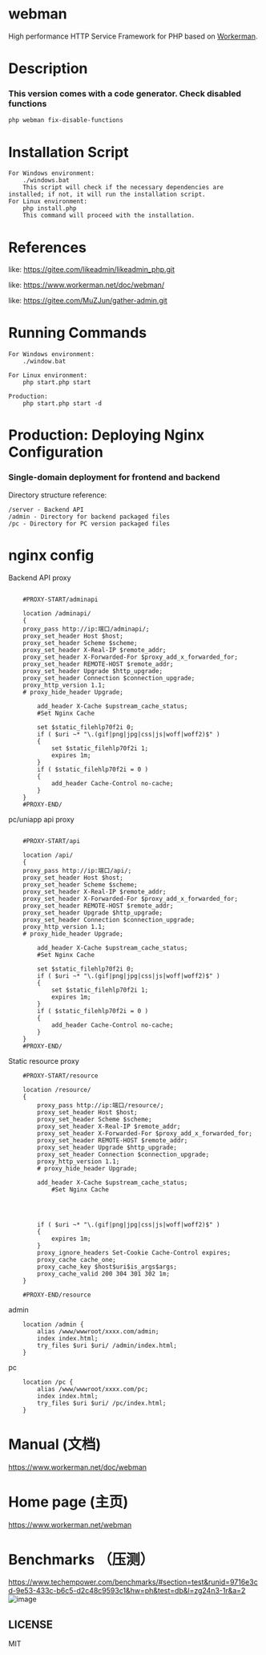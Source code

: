 # webman
High performance HTTP Service Framework for PHP based on [Workerman](https://github.com/walkor/workerman).

# Description
### This version comes with a code generator. Check disabled functions
    php webman fix-disable-functions
# Installation Script
    For Windows environment:
        ./windows.bat
        This script will check if the necessary dependencies are installed; if not, it will run the installation script.
    For Linux environment:
        php install.php
        This command will proceed with the installation.

# References
like: https://gitee.com/likeadmin/likeadmin_php.git

like: https://www.workerman.net/doc/webman/

like: https://gitee.com/MuZJun/gather-admin.git

# Running Commands
    For Windows environment:
        ./window.bat

    For Linux environment:
        php start.php start

    Production:
        php start.php start -d
# Production: Deploying Nginx Configuration
### Single-domain deployment for frontend and backend
Directory structure reference:

    /server - Backend API
    /admin - Directory for backend packaged files
    /pc - Directory for PC version packaged files

# nginx config
Backend API proxy
```

    #PROXY-START/adminapi
    
    location /adminapi/
    {
    proxy_pass http://ip:端口/adminapi/;
    proxy_set_header Host $host;
    proxy_set_header Scheme $scheme;
    proxy_set_header X-Real-IP $remote_addr;
    proxy_set_header X-Forwarded-For $proxy_add_x_forwarded_for;
    proxy_set_header REMOTE-HOST $remote_addr;
    proxy_set_header Upgrade $http_upgrade;
    proxy_set_header Connection $connection_upgrade;
    proxy_http_version 1.1;
    # proxy_hide_header Upgrade;
    
        add_header X-Cache $upstream_cache_status;
        #Set Nginx Cache
    
        set $static_filehlp70f2i 0;
        if ( $uri ~* "\.(gif|png|jpg|css|js|woff|woff2)$" )
        {
            set $static_filehlp70f2i 1;
            expires 1m;
        }
        if ( $static_filehlp70f2i = 0 )
        {
            add_header Cache-Control no-cache;
        }
    }
    #PROXY-END/
```
pc/uniapp api proxy
```

    #PROXY-START/api
    
    location /api/
    {
    proxy_pass http://ip:端口/api/;
    proxy_set_header Host $host;
    proxy_set_header Scheme $scheme;
    proxy_set_header X-Real-IP $remote_addr;
    proxy_set_header X-Forwarded-For $proxy_add_x_forwarded_for;
    proxy_set_header REMOTE-HOST $remote_addr;
    proxy_set_header Upgrade $http_upgrade;
    proxy_set_header Connection $connection_upgrade;
    proxy_http_version 1.1;
    # proxy_hide_header Upgrade;
    
        add_header X-Cache $upstream_cache_status;
        #Set Nginx Cache
    
        set $static_filehlp70f2i 0;
        if ( $uri ~* "\.(gif|png|jpg|css|js|woff|woff2)$" )
        {
            set $static_filehlp70f2i 1;
            expires 1m;
        }
        if ( $static_filehlp70f2i = 0 )
        {
            add_header Cache-Control no-cache;
        }
    }
    #PROXY-END/
```
Static resource proxy
```
    #PROXY-START/resource
    
    location /resource/
    {
        proxy_pass http://ip:端口/resource/;
        proxy_set_header Host $host;
        proxy_set_header Scheme $scheme;
        proxy_set_header X-Real-IP $remote_addr;
        proxy_set_header X-Forwarded-For $proxy_add_x_forwarded_for;
        proxy_set_header REMOTE-HOST $remote_addr;
        proxy_set_header Upgrade $http_upgrade;
        proxy_set_header Connection $connection_upgrade;
        proxy_http_version 1.1;
        # proxy_hide_header Upgrade;
    
        add_header X-Cache $upstream_cache_status;
            #Set Nginx Cache
    
    
    
    
        if ( $uri ~* "\.(gif|png|jpg|css|js|woff|woff2)$" )
        {
            expires 1m;
        }
        proxy_ignore_headers Set-Cookie Cache-Control expires;
        proxy_cache cache_one;
        proxy_cache_key $host$uri$is_args$args;
        proxy_cache_valid 200 304 301 302 1m;
    }
    
    #PROXY-END/resource
```
admin
```
    location /admin {
        alias /www/wwwroot/xxxx.com/admin;
        index index.html;
        try_files $uri $uri/ /admin/index.html;
    }
```
pc
```
    location /pc {
        alias /www/wwwroot/xxxx.com/pc;
        index index.html;
        try_files $uri $uri/ /pc/index.html;
    }
```


# Manual (文档)

https://www.workerman.net/doc/webman

# Home page (主页)
https://www.workerman.net/webman

# Benchmarks （压测）

https://www.techempower.com/benchmarks/#section=test&runid=9716e3cd-9e53-433c-b6c5-d2c48c9593c1&hw=ph&test=db&l=zg24n3-1r&a=2
![image](https://user-images.githubusercontent.com/6073368/96447814-120fc980-1245-11eb-938d-6ea408716c72.png)

## LICENSE

MIT
